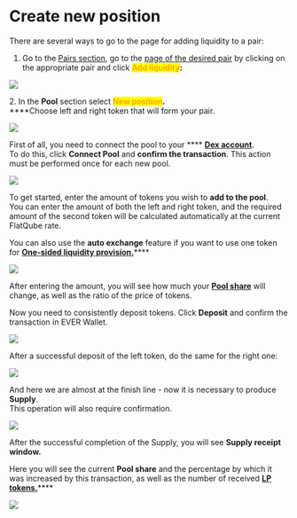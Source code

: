 # Create new position

There are several ways to go to the page for adding liquidity to a pair:

1. Go to the [Pairs section](../../pairs/), go to the [page of the desired pair](../../pairs/interface/pair-page/) by clicking on the appropriate pair and click <mark style="color:orange;">**Add liquidity**</mark>**:**

![](<../../../.gitbook/assets/image (141).png>)

2\. In the **Pool** section select <mark style="color:orange;">**New position**</mark>**.** \
****Choose left and right token that will form your pair.

![](<../../../.gitbook/assets/image (162).png>)

First of all, you need to connect the pool to your **** [**Dex account**](connect-dex-account.md). \
To do this, click **Connect Pool** and **confirm the transaction**. This action must be performed once for each new pool.

![](<../../../.gitbook/assets/image (211).png>)

To get started, enter the amount of tokens you wish to **add to the pool**. \
You can enter the amount of both the left and right token, and the required amount of the second token will be calculated automatically at the current FlatQube rate.

You can also use the **auto exchange** feature if you want to use one token for [**One-sided liquidity provision.**](add-liquidity.md#one-sided-liquidity-provision)****

![](<../../../.gitbook/assets/image (52).png>)

After entering the amount, you will see how much your [**Pool share**](../pool-economics.md) will change, as well as the ratio of the price of tokens.

Now you need to consistently deposit tokens. Click **Deposit** and confirm the transaction in EVER Wallet.

![](<../../../.gitbook/assets/image (156).png>)

After a successful deposit of the left token, do the same for the right one:

![](<../../../.gitbook/assets/image (212).png>)

And here we are almost at the finish line - now it is necessary to produce **Supply**. \
This operation will also require confirmation.

![](<../../../.gitbook/assets/image (207).png>)

After the successful completion of the Supply, you will see **Supply receipt window.**

Here you will see the current **Pool share** and the percentage by which it was increased by this transaction, as well as the number of received [**LP tokens.**](calculate-the-amount-of-lp-tokens.md)****

![](<../../../.gitbook/assets/image (148).png>)

##
